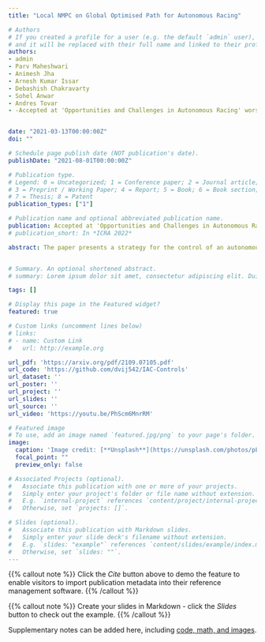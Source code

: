 ```yaml
---
title: "Local NMPC on Global Optimised Path for Autonomous Racing"

# Authors
# If you created a profile for a user (e.g. the default `admin` user), write the username (folder name) here 
# and it will be replaced with their full name and linked to their profile.
authors:
- admin
- Parv Maheshwari
- Animesh Jha
- Arnesh Kumar Issar
- Debashish Chakravarty
- Sohel Anwar
- Andres Tovar
- -Accepted at 'Opportunities and Challenges in Autonomous Racing' worskshop, ICRA 2021


date: "2021-03-13T00:00:00Z"
doi: ""

# Schedule page publish date (NOT publication's date).
publishDate: "2021-08-01T00:00:00Z"

# Publication type.
# Legend: 0 = Uncategorized; 1 = Conference paper; 2 = Journal article;
# 3 = Preprint / Working Paper; 4 = Report; 5 = Book; 6 = Book section;
# 7 = Thesis; 8 = Patent
publication_types: ["1"]

# Publication name and optional abbreviated publication name.
publication: Accepted at 'Opportunities and Challenges in Autonomous Racing' worskshop, ICRA 2021
# publication_short: In *ICRA 2022*

abstract: The paper presents a strategy for the control of an autonomous racing car on a pre-mapped track. Using a dynamic model of the vehicle, the optimal racing line is computed, taking track boundaries into account. With the optimal racing line as a reference, a local nonlinear model predictive controller (NMPC) is proposed, which takes into account multiple local objectives like making more progress along the race line, avoiding collision with opponent vehicles, and use of drafting to achieve more progress.


# Summary. An optional shortened abstract.
# summary: Lorem ipsum dolor sit amet, consectetur adipiscing elit. Duis posuere tellus ac convallis placerat. Proin tincidunt magna sed ex sollicitudin condimentum.

tags: []

# Display this page in the Featured widget?
featured: true

# Custom links (uncomment lines below)
# links:
# - name: Custom Link
#   url: http://example.org

url_pdf: 'https://arxiv.org/pdf/2109.07105.pdf'
url_code: 'https://github.com/dvij542/IAC-Controls'
url_dataset: ''
url_poster: ''
url_project: ''
url_slides: ''
url_source: ''
url_video: 'https://youtu.be/PhScm6MnrRM'

# Featured image
# To use, add an image named `featured.jpg/png` to your page's folder. 
image:
  caption: 'Image credit: [**Unsplash**](https://unsplash.com/photos/pLCdAaMFLTE)'
  focal_point: ""
  preview_only: false

# Associated Projects (optional).
#   Associate this publication with one or more of your projects.
#   Simply enter your project's folder or file name without extension.
#   E.g. `internal-project` references `content/project/internal-project/index.md`.
#   Otherwise, set `projects: []`.

# Slides (optional).
#   Associate this publication with Markdown slides.
#   Simply enter your slide deck's filename without extension.
#   E.g. `slides: "example"` references `content/slides/example/index.md`.
#   Otherwise, set `slides: ""`.
---
```


{{% callout note %}}
Click the *Cite* button above to demo the feature to enable visitors to import publication metadata into their reference management software.
{{% /callout %}}

{{% callout note %}}
Create your slides in Markdown - click the *Slides* button to check out the example.
{{% /callout %}}

Supplementary notes can be added here, including [code, math, and images](https://wowchemy.com/docs/writing-markdown-latex/).
